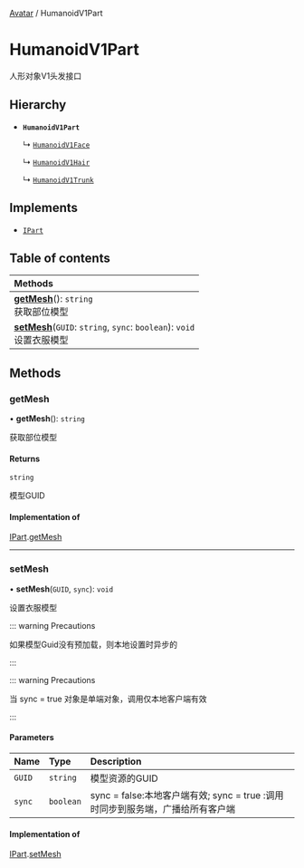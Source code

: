 [Avatar](../groups/Avatar.Avatar.md) / HumanoidV1Part

# HumanoidV1Part <Badge type="tip" text="Class" /> <Score text="HumanoidV1Part" />

人形对象V1头发接口

## Hierarchy

- **`HumanoidV1Part`**

  ↳ [`HumanoidV1Face`](Gameplay.HumanoidV1Face.md)

  ↳ [`HumanoidV1Hair`](Gameplay.HumanoidV1Hair.md)

  ↳ [`HumanoidV1Trunk`](Gameplay.HumanoidV1Trunk.md)

## Implements

- [`IPart`](../interfaces/Gameplay.IPart.md)

## Table of contents

| Methods |
| :-----|
| **[getMesh](Gameplay.HumanoidV1Part.md#getmesh)**(): `string` <br> 获取部位模型|
| **[setMesh](Gameplay.HumanoidV1Part.md#setmesh)**(`GUID`: `string`, `sync`: `boolean`): `void` <br> 设置衣服模型|

## Methods

### getMesh <Score text="getMesh" /> 

• **getMesh**(): `string` 

获取部位模型


#### Returns

`string`

模型GUID

#### Implementation of

[IPart](../interfaces/Gameplay.IPart.md).[getMesh](../interfaces/Gameplay.IPart.md#getmesh)

___

### setMesh <Score text="setMesh" /> 

• **setMesh**(`GUID`, `sync`): `void` 

设置衣服模型

::: warning Precautions

如果模型Guid没有预加载，则本地设置时异步的

:::

::: warning Precautions

当 sync = true 对象是单端对象，调用仅本地客户端有效

:::


#### Parameters

| Name | Type | Description |
| :------ | :------ | :------ |
| `GUID` | `string` | 模型资源的GUID |
| `sync` | `boolean` | sync = false:本地客户端有效; sync = true :调用时同步到服务端，广播给所有客户端 |


#### Implementation of

[IPart](../interfaces/Gameplay.IPart.md).[setMesh](../interfaces/Gameplay.IPart.md#setmesh)
